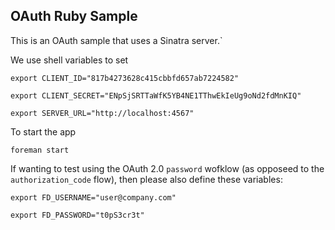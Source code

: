 
## OAuth Ruby Sample

This is an OAuth sample that uses a Sinatra server.`

We use shell variables to set

`export CLIENT_ID="817b4273628c415cbbfd657ab7224582"`

`export CLIENT_SECRET="ENpSjSRTTaWfK5YB4NE1TThwEkIeUg9oNd2fdMnKIQ"`

`export SERVER_URL="http://localhost:4567"`

To start the app

`foreman start`

If wanting to test using the OAuth 2.0 `password` wofklow (as opposeed to the `authorization_code` flow), then please also define these variables:

`export FD_USERNAME="user@company.com"`

`export FD_PASSWORD="t0pS3cr3t"`